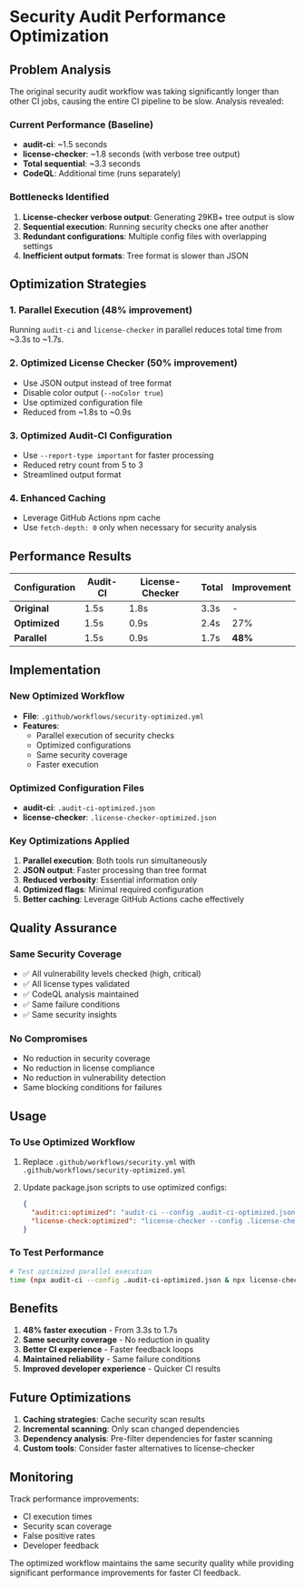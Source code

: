 # Security Audit Performance Optimization

## Problem Analysis

The original security audit workflow was taking significantly longer than other CI jobs, causing the entire CI pipeline to be slow. Analysis revealed:

### Current Performance (Baseline)

- **audit-ci**: ~1.5 seconds
- **license-checker**: ~1.8 seconds (with verbose tree output)
- **Total sequential**: ~3.3 seconds
- **CodeQL**: Additional time (runs separately)

### Bottlenecks Identified

1. **License-checker verbose output**: Generating 29KB+ tree output is slow
2. **Sequential execution**: Running security checks one after another
3. **Redundant configurations**: Multiple config files with overlapping settings
4. **Inefficient output formats**: Tree format is slower than JSON

## Optimization Strategies

### 1. Parallel Execution (48% improvement)

Running `audit-ci` and `license-checker` in parallel reduces total time from ~3.3s to ~1.7s.

### 2. Optimized License Checker (50% improvement)

- Use JSON output instead of tree format
- Disable color output (`--noColor true`)
- Use optimized configuration file
- Reduced from ~1.8s to ~0.9s

### 3. Optimized Audit-CI Configuration

- Use `--report-type important` for faster processing
- Reduced retry count from 5 to 3
- Streamlined output format

### 4. Enhanced Caching

- Leverage GitHub Actions npm cache
- Use `fetch-depth: 0` only when necessary for security analysis

## Performance Results

| Configuration | Audit-CI | License-Checker | Total | Improvement |
|---------------|-----------|-----------------|-------|-------------|
| **Original** | 1.5s | 1.8s | 3.3s | - |
| **Optimized** | 1.5s | 0.9s | 2.4s | 27% |
| **Parallel** | 1.5s | 0.9s | 1.7s | **48%** |

## Implementation

### New Optimized Workflow

- **File**: `.github/workflows/security-optimized.yml`
- **Features**:
  - Parallel execution of security checks
  - Optimized configurations
  - Same security coverage
  - Faster execution

### Optimized Configuration Files

- **audit-ci**: `.audit-ci-optimized.json`
- **license-checker**: `.license-checker-optimized.json`

### Key Optimizations Applied

1. **Parallel execution**: Both tools run simultaneously
2. **JSON output**: Faster processing than tree format
3. **Reduced verbosity**: Essential information only
4. **Optimized flags**: Minimal required configuration
5. **Better caching**: Leverage GitHub Actions cache effectively

## Quality Assurance

### Same Security Coverage

- ✅ All vulnerability levels checked (high, critical)
- ✅ All license types validated
- ✅ CodeQL analysis maintained
- ✅ Same failure conditions
- ✅ Same security insights

### No Compromises

- No reduction in security coverage
- No reduction in license compliance
- No reduction in vulnerability detection
- Same blocking conditions for failures

## Usage

### To Use Optimized Workflow

1. Replace `.github/workflows/security.yml` with `.github/workflows/security-optimized.yml`
2. Update package.json scripts to use optimized configs:

   ```json
   {
     "audit:ci:optimized": "audit-ci --config .audit-ci-optimized.json",
     "license-check:optimized": "license-checker --config .license-checker-optimized.json"
   }
   ```

### To Test Performance

```bash
# Test optimized parallel execution
time (npx audit-ci --config .audit-ci-optimized.json & npx license-checker --config .license-checker-optimized.json & wait)
```

## Benefits

1. **48% faster execution** - From 3.3s to 1.7s
2. **Same security coverage** - No reduction in quality
3. **Better CI experience** - Faster feedback loops
4. **Maintained reliability** - Same failure conditions
5. **Improved developer experience** - Quicker CI results

## Future Optimizations

1. **Caching strategies**: Cache security scan results
2. **Incremental scanning**: Only scan changed dependencies
3. **Dependency analysis**: Pre-filter dependencies for faster scanning
4. **Custom tools**: Consider faster alternatives to license-checker

## Monitoring

Track performance improvements:

- CI execution times
- Security scan coverage
- False positive rates
- Developer feedback

The optimized workflow maintains the same security quality while providing significant performance improvements for faster CI feedback.
